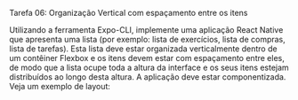 Tarefa 06: Organização Vertical com espaçamento entre os itens

Utilizando a ferramenta Expo-CLI, implemente uma aplicação React Native que apresenta uma lista (por exemplo: lista de exercícios, lista de compras, lista de tarefas).
Esta lista deve estar organizada verticalmente dentro de um contêiner Flexbox e os itens devem estar com espaçamento entre eles, de modo que a lista ocupe toda a altura da interface e os seus itens estejam distribuídos ao longo desta altura.
A aplicação deve estar componentizada.
Veja um exemplo de layout:
